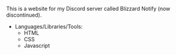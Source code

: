 This is a website for my Discord server called Blizzard Notify (now discontinued). 
- Languages/Libraries/Tools:
    - HTML
    - CSS
    - Javascript
